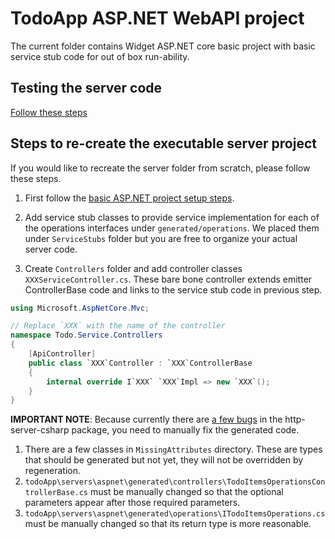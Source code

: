 # TodoApp ASP.NET WebAPI project

The current folder contains Widget ASP.NET core basic project with basic service stub code for out of box run-ability.

## Testing the server code

[Follow these steps](../../../how-to-test-server-api.md)

## Steps to re-create the executable server project

If you would like to recreate the server folder from scratch, please follow these steps.

1. First follow the [basic ASP.NET project setup steps](../README.md#steps-to-create-basic-aspnet-webapi-projects).

1. Add service stub classes to provide service implementation for each of the operations interfaces under `generated/operations`. We placed them under `ServiceStubs` folder but you are free to organize your actual server code.

1. Create `Controllers` folder and add controller classes `XXXServiceController.cs`. These bare bone controller extends emitter ControllerBase code and links to the service stub code in previous step.

```csharp
using Microsoft.AspNetCore.Mvc;

// Replace `XXX` with the name of the controller
namespace Todo.Service.Controllers
{
    [ApiController]
    public class `XXX`Controller : `XXX`ControllerBase
    {
        internal override I`XXX` `XXX`Impl => new `XXX`();
    }
}
```

**IMPORTANT NOTE**: Because currently there are [a few bugs](https://github.com/microsoft/typespec/issues/5221) in the http-server-csharp package, you need to manually fix the generated code.
1. There are a few classes in `MissingAttributes` directory. These are types that should be generated but not yet, they will not be overridden by regeneration.
2. `todoApp\servers\aspnet\generated\controllers\TodoItemsOperationsControllerBase.cs` must be manually changed so that the optional parameters appear after those required parameters.
3. `todoApp\servers\aspnet\generated\operations\ITodoItemsOperations.cs` must be manually changed so that its return type is more reasonable.
